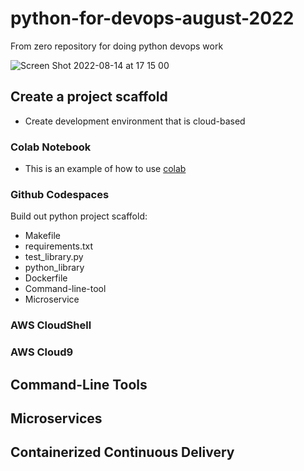 # python-for-devops-august-2022
From zero repository for doing python devops work 

![Screen Shot 2022-08-14 at 17 15 00](https://user-images.githubusercontent.com/81256027/184535242-4c904885-2580-411a-9de6-5d3ea7917ce7.png)

## Create a project scaffold 

* Create development environment that is cloud-based

### Colab Notebook

* This is an example of how to use [colab](https://github.com/bloodgroup-cplusplus/python-for-devops-august-2022/blob/main/getting_started_python.ipynb) 

### Github Codespaces

Build out python project scaffold:

* Makefile 
* requirements.txt
* test_library.py
* python_library
* Dockerfile
* Command-line-tool
* Microservice


### AWS CloudShell
### AWS Cloud9

## Command-Line Tools

## Microservices

## Containerized Continuous Delivery



